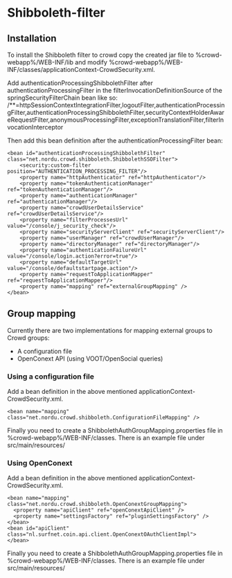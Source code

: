 Shibboleth-filter
==========

## Installation

To install the Shibboleth filter to crowd copy the created jar file to %crowd-webapp%/WEB-INF/lib
and modify %crowd-webapp%/WEB-INF/classes/applicationContext-CrowdSecurity.xml.

Add authenticationProcessingShibbolethFilter after authenticationProcessingFilter in the filterInvocationDefinitionSource of the springSecurityFilterChain bean like so:
/**=httpSessionContextIntegrationFilter,logoutFilter,authenticationProcessingFilter,authenticationProcessingShibbolethFilter,securityContextHolderAwareRequestFilter,anonymousProcessingFilter,exceptionTranslationFilter,filterInvocationInterceptor

Then add this bean definition after the authenticationProcessingFilter bean:

    <bean id="authenticationProcessingShibbolethFilter" class="net.nordu.crowd.shibboleth.ShibbolethSSOFilter">
        <security:custom-filter position="AUTHENTICATION_PROCESSING_FILTER"/>
        <property name="httpAuthenticator" ref="httpAuthenticator"/>
        <property name="tokenAuthenticationManager" ref="tokenAuthenticationManager"/>
        <property name="authenticationManager" ref="authenticationManager"/>
        <property name="crowdUserDetailsService" ref="crowdUserDetailsService"/>
        <property name="filterProcessesUrl" value="/console/j_security_check"/>
        <property name="securityServerClient" ref="securityServerClient"/>
        <property name="userManager" ref="crowdUserManager"/>
        <property name="directoryManager" ref="directoryManager"/>
        <property name="authenticationFailureUrl" value="/console/login.action?error=true"/>
        <property name="defaultTargetUrl" value="/console/defaultstartpage.action"/>
        <property name="requestToApplicationMapper" ref="requestToApplicationMapper"/>
        <property name="mapping" ref="externalGroupMapping" />
    </bean>

## Group mapping
Currently there are two implementations  for mapping external groups to Crowd groups:

* A configuration file
* OpenConext API (using VOOT/OpenSocial queries)

### Using a configuration file
Add a bean definition in the above mentioned applicationContext-CrowdSecurity.xml.

    <bean name="mapping" class="net.nordu.crowd.shibboleth.ConfigurationFileMapping" />

Finally you need to create a ShibbolethAuthGroupMapping.properties file in %crowd-webapp%/WEB-INF/classes. There is an example file under src/main/resources/

### Using OpenConext
Add a bean definition in the above mentioned applicationContext-CrowdSecurity.xml.

    <bean name="mapping" class="net.nordu.crowd.shibboleth.OpenConextGroupMapping">
      <property name="apiClient" ref="openConextApiClient" />
      <property name="settingsFactory" ref="pluginSettingsFactory" />
    </bean>
    <bean id="apiClient" class="nl.surfnet.coin.api.client.OpenConextOAuthClientImpl">
    </bean>


Finally you need to create a ShibbolethAuthGroupMapping.properties file in %crowd-webapp%/WEB-INF/classes. There is an example file under src/main/resources/
